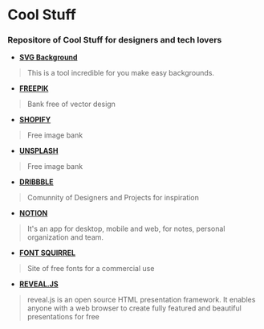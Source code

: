 # Cool Stuff
### Repositore of Cool Stuff for designers and tech lovers

- [**SVG Background**](https://www.svgbackgrounds.com/)  
 >This is a tool incredible for you make easy backgrounds. 

- [**FREEPIK**](https://br.freepik.com/) 
 >Bank free of vector design

- [**SHOPIFY**](https://burst.shopify.com/)  
 >Free image bank

- [**UNSPLASH**](https://unsplash.com/) 
 >Free image bank

- [**DRIBBBLE**](https://dribbble.com/) 
 >Comunnity of Designers and Projects for inspiration
 
 - [**NOTION**](https://www.notion.so/) 
 >It's an app for desktop, mobile and web, for notes, personal organization and  team.
 
 - [**FONT SQUIRREL**](https://www.fontsquirrel.com/)
 > Site of free fonts for a commercial use
 - [**REVEAL.JS**](https://revealjs.com/)
 > reveal.js is an open source HTML presentation framework. It enables anyone with a web browser to create fully featured and beautiful presentations for free
